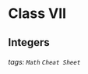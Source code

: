 # Class VII

## Integers






































































































###### tags: `Math` `Cheat Sheet`
